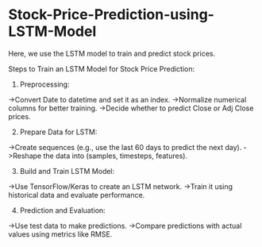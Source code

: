 # Stock-Price-Prediction-using-LSTM-Model
Here, we use the LSTM model to train and predict stock prices.

Steps to Train an LSTM Model for Stock Price Prediction:

1. Preprocessing:

->Convert Date to datetime and set it as an index.
->Normalize numerical columns for better training.
->Decide whether to predict Close or Adj Close prices.

2. Prepare Data for LSTM:

->Create sequences (e.g., use the last 60 days to predict the next day).
->Reshape the data into (samples, timesteps, features).

3. Build and Train LSTM Model:

->Use TensorFlow/Keras to create an LSTM network.
->Train it using historical data and evaluate performance.

4. Prediction and Evaluation:

->Use test data to make predictions.
->Compare predictions with actual values using metrics like RMSE.
